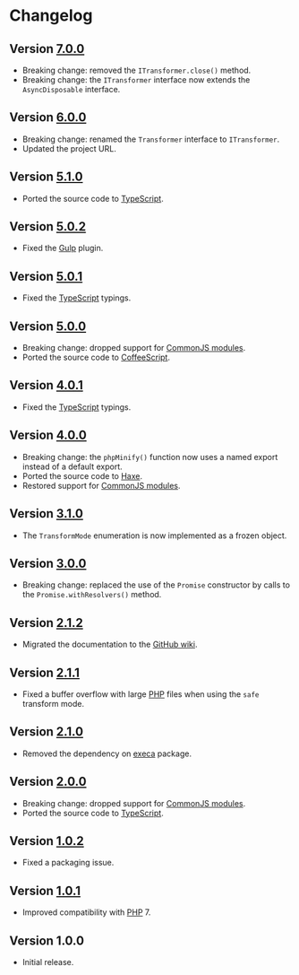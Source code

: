# Changelog

## Version [7.0.0](https://github.com/cedx/php-minifier.js/compare/v6.0.0...v7.0.0)
- Breaking change: removed the `ITransformer.close()` method.
- Breaking change: the `ITransformer` interface now extends the `AsyncDisposable` interface.

## Version [6.0.0](https://github.com/cedx/php-minifier.js/compare/v5.1.0...v6.0.0)
- Breaking change: renamed the `Transformer` interface to `ITransformer`.
- Updated the project URL.

## Version [5.1.0](https://github.com/cedx/php-minifier.js/compare/v5.0.2...v5.1.0)
- Ported the source code to [TypeScript](https://www.typescriptlang.org).

## Version [5.0.2](https://github.com/cedx/php-minifier.js/compare/v5.0.1...v5.0.2)
- Fixed the [Gulp](https://gulpjs.com) plugin.

## Version [5.0.1](https://github.com/cedx/php-minifier.js/compare/v5.0.0...v5.0.1)
- Fixed the [TypeScript](https://www.typescriptlang.org) typings.

## Version [5.0.0](https://github.com/cedx/php-minifier.js/compare/v4.0.1...v5.0.0)
- Breaking change: dropped support for [CommonJS modules](https://nodejs.org/api/modules.html).
- Ported the source code to [CoffeeScript](https://coffeescript.org).

## Version [4.0.1](https://github.com/cedx/php-minifier.js/compare/v4.0.0...v4.0.1)
- Fixed the [TypeScript](https://www.typescriptlang.org) typings.

## Version [4.0.0](https://github.com/cedx/php-minifier.js/compare/v3.1.0...v4.0.0)
- Breaking change: the `phpMinify()` function now uses a named export instead of a default export.
- Ported the source code to [Haxe](https://haxe.org).
- Restored support for [CommonJS modules](https://nodejs.org/api/modules.html).

## Version [3.1.0](https://github.com/cedx/php-minifier.js/compare/v3.0.0...v3.1.0)
- The `TransformMode` enumeration is now implemented as a frozen object.

## Version [3.0.0](https://github.com/cedx/php-minifier.js/compare/v2.1.2...v3.0.0)
- Breaking change: replaced the use of the `Promise` constructor by calls to the `Promise.withResolvers()` method.

## Version [2.1.2](https://github.com/cedx/php-minifier.js/compare/v2.1.1...v2.1.2)
- Migrated the documentation to the [GitHub wiki](https://github.com/cedx/php-minifier.js/wiki).

## Version [2.1.1](https://github.com/cedx/php-minifier.js/compare/v2.1.0...v2.1.1)
- Fixed a buffer overflow with large [PHP](https://www.php.net) files when using the `safe` transform mode. 

## Version [2.1.0](https://github.com/cedx/php-minifier.js/compare/v2.0.0...v2.1.0)
- Removed the dependency on [execa](https://www.npmjs.com/package/execa) package.

## Version [2.0.0](https://github.com/cedx/php-minifier.js/compare/v1.0.2...v2.0.0)
- Breaking change: dropped support for [CommonJS modules](https://nodejs.org/api/modules.html).
- Ported the source code to [TypeScript](https://www.typescriptlang.org).

## Version [1.0.2](https://github.com/cedx/php-minifier.js/compare/v1.0.1...v1.0.2)
- Fixed a packaging issue.

## Version [1.0.1](https://github.com/cedx/php-minifier.js/compare/v1.0.0...v1.0.1)
- Improved compatibility with [PHP](https://www.php.net) 7.

## Version 1.0.0
- Initial release.
